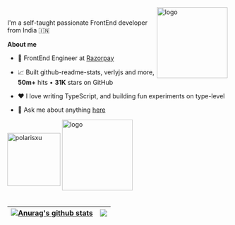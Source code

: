 <img src="https://github-readme-stats.vercel.app/api?username=wdg&show_icons=true" alt="logo" height="160" align="right" style="margin: 5px; margin-bottom: 20px;" />

<br />

I'm a self-taught passionate FrontEnd developer from India 🇮🇳

**About me**

- 💼 FrontEnd Engineer at [Razorpay](http://razorpay.com/)

- 📈 Built github-readme-stats, verlyjs and more, **50m+** hits • **31K** stars on GitHub

- ❤️ I love writing TypeScript, and building fun experiments on type-level

- 💬 Ask me about anything [here](https://github.com/anuraghazra/anuraghazra/issues)

<img src="polarisxu-qrcode-small.jpg" alt="polarisxu" height="120" align="center"/>

<img src="https://github-profile-trophy.vercel.app/?username=wudg&theme=flat&column=7" alt="logo" height="160" align="center" style="margin: auto; margin-bottom: 20px;" />

| <a href="https://github.com/anuraghazra/github-readme-stats"><img align="center" src="https://github-readme-stats.vercel.app/api?username=anuraghazra&show_icons=true&include_all_commits=true&theme=buefy&hide_border=true" alt="Anurag's github stats" /></a> | <a href="https://github.com/anuraghazra/github-readme-stats"><img align="center" src="https://github-readme-stats.vercel.app/api/top-langs/?username=anuraghazra&layout=compact&theme=buefy&hide_border=true" /></a> |
| ------------- | ------------- |
